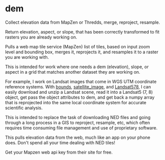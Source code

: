 # dem
Collect elevation data from MapZen or Thredds, merge, reproject, resample.

Return elevation, aspect, or slope, that has been correctly transformed to fit rasters you are already working on.

Pulls a web map tile service (MapZen) list of tiles, based on input zoom level and bounding box, merges it,
reprojects it, and resamples it to a raster you are working with.

This is intended for work where one needs a dem (elevation), slope, or aspect in a grid that matches another
dataset they are working on.  

For example, I work on Landsat images that come in WGS UTM coordinate reference systems.  With [bounds](),
[satellite_image](), and [Landsat578](), I can easily download and unzip a Landsat scene, read it into a
Landsat5 (7, 8) object, get pass the object attributes to dem, and get back a numpy array that is reprojected
into the same local coordinate system for accurate scientific analysis.

This is intended to replace the task of downloading NED files and going through a long process in a GIS to 
reproject, resample, etc, which often requires time consuming file management and use of proprietary software.

This pulls elevation data from the web, much like an app on your phone does.  Don't spend all your time dealing with
NED tiles!

Get your Mapzen web api key from their site for free.
